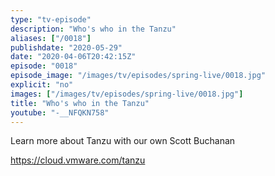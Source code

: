 ```yaml
---
type: "tv-episode"
description: "Who's who in the Tanzu"
aliases: ["/0018"]
publishdate: "2020-05-29"
date: "2020-04-06T20:42:15Z"
episode: "0018"
episode_image: "/images/tv/episodes/spring-live/0018.jpg"
explicit: "no"
images: ["/images/tv/episodes/spring-live/0018.jpg"]
title: "Who's who in the Tanzu"
youtube: "-__NFQKN758"
---
```

Learn more about Tanzu with our own Scott Buchanan

https://cloud.vmware.com/tanzu


